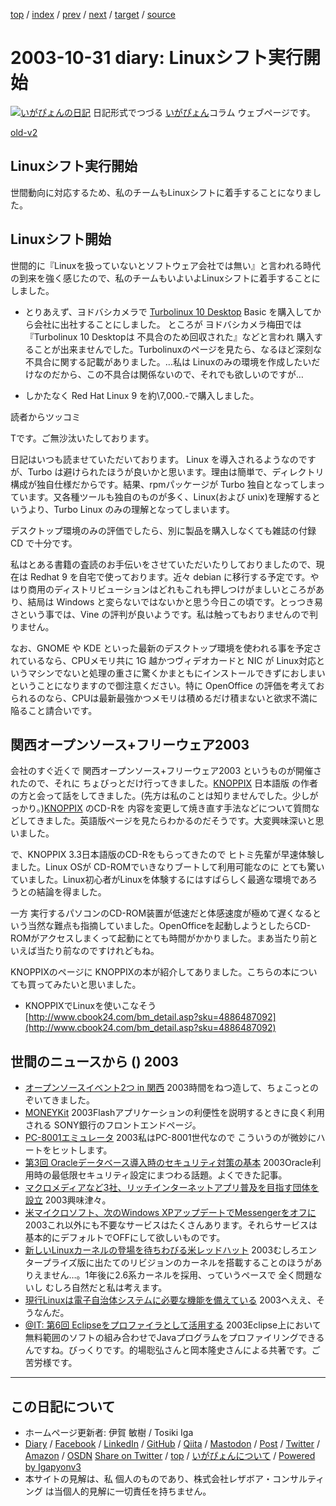 [top](../index.html) 
 / [index](index.html) 
 / [prev](ig031030.html) 
 / [next](ig031101.html) 
 / [target](https://www.igapyon.jp/igapyon/diary/2003/ig031031.html) 
 / [source](https://github.com/igapyon/diary/blob/master/2003/ig031031.src.md) 

2003-10-31 diary: Linuxシフト実行開始
=====================================================================================================
[![いがぴょんの日記](https://www.igapyon.jp/igapyon/diary/images/iga202308_128.jpg "いがぴょん")](https://www.igapyon.jp/igapyon/diary/memo/memoigapyon.html) 日記形式でつづる [いがぴょん](https://www.igapyon.jp/igapyon/diary/memo/memoigapyon.html)コラム ウェブページです。

[old-v2](ig031031-orig.html)

## Linuxシフト実行開始

世間動向に対応するため、私のチームもLinuxシフトに着手することになりました。


## Linuxシフト開始

世間的に『Linuxを扱っていないとソフトウェア会社では無い』と言われる時代の到来を強く感じたので、私のチームもいよいよLinuxシフトに着手することにしました。

* とりあえず、ヨドバシカメラで [Turbolinux 10 Desktop](http://www.turbolinux.co.jp/10d/) Basic を購入してから会社に出社することにしました。
  ところが ヨドバシカメラ梅田では 『Turbolinux 10 Desktopは 不具合のため回収された』などと言われ
  購入することが出来ませんでした。Turbolinuxのページを見たら、なるほど深刻な不具合に関する記載がありました。…私は
  Linuxのみの環境を作成したいだけなのだから、この不具合は関係ないので、それでも欲しいのですが…
  
* しかたなく Red Hat Linux 9 を約\7,000.-で購入しました。

読者からツッコミ

Tです。ご無沙汰いたしております。

日記はいつも読ませていただいております。
Linux を導入されるようなのですが、Turbo は避けられたほうが良いかと思います。理由は簡単で、ディレクトリ構成が独自仕様だからです。結果、rpmパッケージが Turbo 独自となってしまっています。又各種ツールも独自のものが多く、Linux(および
unix)を理解するというより、Turbo Linux のみの理解となってしまいます。

デスクトップ環境のみの評価でしたら、別に製品を購入しなくても雑誌の付録
CD で十分です。

私はとある書籍の査読のお手伝いをさせていただいたりしておりましたので、現在は
Redhat 9 を自宅で使っております。近々 debian に移行する予定です。やはり商用のディストリビューションはどれもこれも押しつけがましいところがあり、結局は
Windows と変らないではないかと思う今日この頃です。とっつき易さという事では、Vine の評判が良いようです。私は触ってもおりませんので判りません。

なお、GNOME や KDE といった最新のデスクトップ環境を使われる事を予定されているなら、CPUメモリ共に 1G 越かつヴィデオカードと NIC が Linux対応というマシンでないと処理の重さに驚くかまともにインストールできずにおしまいということになりますので御注意ください。特に
OpenOffice の評価を考えておられるのなら、CPUは最新最強かつメモリは積めるだけ積まないと欲求不満に陥ること請合いです。

## 関西オープンソース+フリーウェア2003

会社のすぐ近くで 関西オープンソース+フリーウェア2003 というものが開催されたので、それに ちょびっとだけ行ってきました。[KNOPPIX](https://www.igapyon.jp/igapyon/diary/keyword/knoppix.html) 日本語版 の作者の方と会って話をしてきました。(先方は私のことは知りませんでした。少しがっかり。)[KNOPPIX](https://www.igapyon.jp/igapyon/diary/keyword/knoppix.html) のCD-Rを 内容を変更して焼き直す手法などについて質問などしてきました。英語版ページを見たらわかるのだそうです。大変興味深いと思いました。

で、KNOPPIX 3.3日本語版のCD-Rをもらってきたので ヒトミ先輩が早速体験しました。Linux
OSが CD-ROMでいきなりブートして利用可能なのに とても驚いていました。Linux初心者がLinuxを体験するにはすばらしく最適な環境であろうとの結論を得ました。

一方 実行するパソコンのCD-ROM装置が低速だと体感速度が極めて遅くなるという当然な難点も指摘していました。OpenOfficeを起動しようとしたらCD-ROMがアクセスしまくって起動にとても時間がかかりました。まあ当たり前といえば当たり前なのですけれどもね。

KNOPPIXのページに KNOPPIXの本が紹介してありました。こちらの本についても買ってみたいと思いました。

* KNOPPIXでLinuxを使いこなそう
  [http://www.cbook24.com/bm_detail.asp?sku=4886487092](http://www.cbook24.com/bm_detail.asp?sku=4886487092)

## 世間のニュースから () 2003

* [オープンソースイベント2つ in 関西](http://slashdot.jp/article.pl?sid=03/10/30/127224&topic=89)  2003時間をねつ造して、ちょこっとのぞいてきました。
* [MONEYKit](http://moneykit.net/)  2003Flashアプリケーションの利便性を説明するときに良く利用される SONY銀行のフロントエンドページ。
* [PC-8001エミュレータ](http://www.geocities.co.jp/SiliconValley-SanJose/7599/pc-8001/)  2003私はPC-8001世代なので こういうのが微妙にハートをヒットします。
* [第3回 Oracleデータベース導入時のセキュリティ対策の基本](http://www.atmarkit.co.jp/fsecurity/rensai/dbsec03/dbsec01.html)  2003Oracle利用時の最低限セキュリティ設定にまつわる話題。よくできた記事。
* [マクロメディアなど3社、リッチインターネットアプリ普及を目指す団体を設立](http://japan.cnet.com/news/ent/story/0,2000047623,20061673,00.htm)  2003興味津々。
* [米マイクロソフト、次のWindows XPアップデートでMessengerをオフに](http://japan.cnet.com/news/tech/story/0,2000047674,20061676,00.htm)  2003これ以外にも不要なサービスはたくさんあります。それらサービスは基本的にデフォルトでOFFにして欲しいものです。
* [新しいLinuxカーネルの登場を待ちわびる米レッドハット](http://japan.cnet.com/news/ent/story/0,2000047623,20061699,00.htm)  2003むしろエンタープライズ版に出たてのリビジョンのカーネルを搭載することのほうがありえません…。1年後に2.6系カーネルを採用、っていうペースで 全く問題ないし むしろ自然だと私は考えます。
* [現行Linuxは電子自治体システムに必要な機能を備えている](http://biztech.nikkeibp.co.jp/wcs/leaf/CID/onair/biztech/comp/274346)  2003へええ、そうなんだ。
* [@IT: 第6回 Eclipseをプロファイラとして活用する](http://www.atmarkit.co.jp/fjava/rensai2/eclipse2_06/eclipse06_1.html)  2003Eclipse上において無料範囲のソフトの組み合わせでJavaプログラムをプロファイリングできるんですね。びっくりです。的場聡弘さんと岡本隆史さんによる共著です。ご苦労様です。


----------------------------------------------------------------------------------------------------

## この日記について

* ホームページ更新者: 伊賀 敏樹 / Tosiki Iga
* [Diary](https://www.igapyon.jp/igapyon/diary/) / [Facebook](https://www.facebook.com/igapyon) / [LinkedIn](https://www.linkedin.com/in/toshikiiga) / [GitHub](https://github.com/igapyon) / [Qiita](https://qiita.com/igapyon) / [Mastodon](https://social.vivaldi.net/@igapyon) / [Post](https://post.news/igapyon) / [Twitter](https://twitter.com/ToshikiIga) / [Amazon](https://www.amazon.co.jp/%E4%BC%8A%E8%B3%80-%E6%95%8F%E6%A8%B9/e/B004LTQWCQ) / [OSDN](https://ja.osdn.net/users/iga/)
[Share on Twitter](https://twitter.com/intent/tweet?hashtags=igapyon%2Cdiary%2C%E3%81%84%E3%81%8C%E3%81%B4%E3%82%87%E3%82%93&text=Linux%E3%82%B7%E3%83%95%E3%83%88%E5%AE%9F%E8%A1%8C%E9%96%8B%E5%A7%8B&url=https%3A%2F%2Fwww.igapyon.jp%2Figapyon%2Fdiary%2F2003%2Fig031031.html) / [top](../index.html) / [いがぴょんについて](https://www.igapyon.jp/igapyon/diary/memo/memoigapyon.html) / [Powered by Igapyonv3](https://github.com/igapyon/igapyonv3)
* 本サイトの見解は、私 個人のものであり、株式会社レザボア・コンサルティング は当個人的見解に一切責任を持ちません。 
